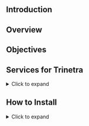
## Introduction

## Overview

## Objectives

## Services for Trinetra

<details>
<summary>Click to expand</summary>

### 1. Vehicle Detection

### 2. Number Plate Detection

### 3. Speed Detection

### 4. Traffic Light Detection

### 5. Automatic Number Plate Recognition

</details>

## How to Install

<details>
<summary>Click to expand</summary>

#### 1. Clone the repository

```bash
git clone 
````

#### 2. Create Environment

```bash
conda create -n trinetra python=3.10
````

#### 3. Install the requirements

```bash
pip install -r requirement
````

### Backend

### Frontend

### Services

#### 1. Setup

```angular2html
cd services_trinetra
```

```bash
setup.py install
```

Copy the package of the` dist/lib` and add it into the site-packages of the python environment

</details>
